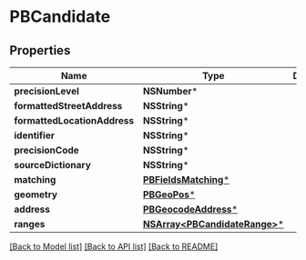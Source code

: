 # PBCandidate

## Properties
Name | Type | Description | Notes
------------ | ------------- | ------------- | -------------
**precisionLevel** | **NSNumber*** |  | [optional] 
**formattedStreetAddress** | **NSString*** |  | [optional] 
**formattedLocationAddress** | **NSString*** |  | [optional] 
**identifier** | **NSString*** |  | [optional] 
**precisionCode** | **NSString*** |  | [optional] 
**sourceDictionary** | **NSString*** |  | [optional] 
**matching** | [**PBFieldsMatching***](PBFieldsMatching.md) |  | [optional] 
**geometry** | [**PBGeoPos***](PBGeoPos.md) |  | [optional] 
**address** | [**PBGeocodeAddress***](PBGeocodeAddress.md) |  | [optional] 
**ranges** | [**NSArray&lt;PBCandidateRange&gt;***](PBCandidateRange.md) |  | [optional] 

[[Back to Model list]](../README.md#documentation-for-models) [[Back to API list]](../README.md#documentation-for-api-endpoints) [[Back to README]](../README.md)


